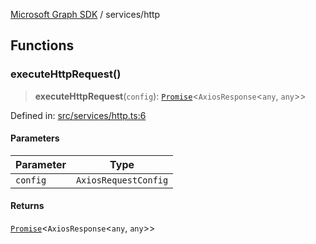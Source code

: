 [Microsoft Graph SDK](../README.md) / services/http

## Functions

### executeHttpRequest()

> **executeHttpRequest**(`config`): [`Promise`](https://developer.mozilla.org/docs/Web/JavaScript/Reference/Global_Objects/Promise)\<`AxiosResponse`\<`any`, `any`\>\>

Defined in: [src/services/http.ts:6](https://github.com/Future-Secure-AI/microsoft-graph/blob/main/src/services/http.ts#L6)

#### Parameters

| Parameter | Type |
| ------ | ------ |
| `config` | `AxiosRequestConfig` |

#### Returns

[`Promise`](https://developer.mozilla.org/docs/Web/JavaScript/Reference/Global_Objects/Promise)\<`AxiosResponse`\<`any`, `any`\>\>
